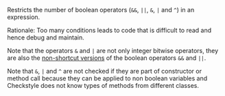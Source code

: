 Restricts the number of boolean operators (`&&`, `||`, `&`, `|` and `^`)
in an expression.

Rationale: Too many conditions leads to code that is difficult to read
and hence debug and maintain.

Note that the operators `&` and `|` are not only integer bitwise
operators, they are also the [non-shortcut
versions](https://docs.oracle.com/javase/specs/jls/se11/html/jls-15.html#jls-15.22.2)
of the boolean operators `&&` and `||`.

Note that `&`, `|` and `^` are not checked if they are part of
constructor or method call because they can be applied to non boolean
variables and Checkstyle does not know types of methods from different
classes.